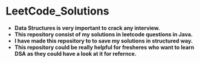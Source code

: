 # LeetCode_Solutions
 - **Data Structures is very important to crack any interview.**
 - **This repository consist of my solutions in leetcode questions in Java.**
 - **I have made this repository to to save my solutions in structured way.**
 - **This repository could be really helpful for fresheres who want to learn DSA as they could have a look at it for refernce.**

